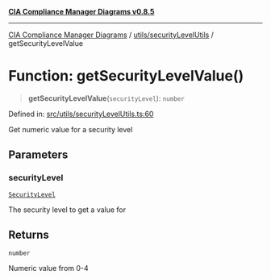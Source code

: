 [**CIA Compliance Manager Diagrams v0.8.5**](../../../README.md)

***

[CIA Compliance Manager Diagrams](../../../modules.md) / [utils/securityLevelUtils](../README.md) / getSecurityLevelValue

# Function: getSecurityLevelValue()

> **getSecurityLevelValue**(`securityLevel`): `number`

Defined in: [src/utils/securityLevelUtils.ts:60](https://github.com/Hack23/cia-compliance-manager/blob/3ae0301247f765ba03c8c0fe645db4718bb8af76/src/utils/securityLevelUtils.ts#L60)

Get numeric value for a security level

## Parameters

### securityLevel

[`SecurityLevel`](../../../types/cia/type-aliases/SecurityLevel.md)

The security level to get a value for

## Returns

`number`

Numeric value from 0-4
